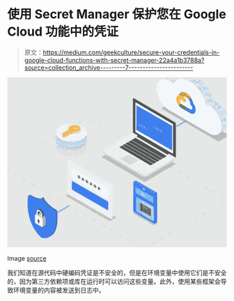 # 使用 Secret Manager 保护您在 Google Cloud 功能中的凭证

> 原文：<https://medium.com/geekculture/secure-your-credentials-in-google-cloud-functions-with-secret-manager-22a4a1b3788a?source=collection_archive---------7----------------------->

![](img/e2a67ac8bb070132ba57269dfddc4550.png)

Image [source](https://cloud.google.com/secret-manager)

我们知道在源代码中硬编码凭证是不安全的，但是在环境变量中使用它们是不安全的，因为第三方依赖项或库在运行时可以访问这些变量。此外，使用某些框架会导致环境变量的内容被发送到日志中。